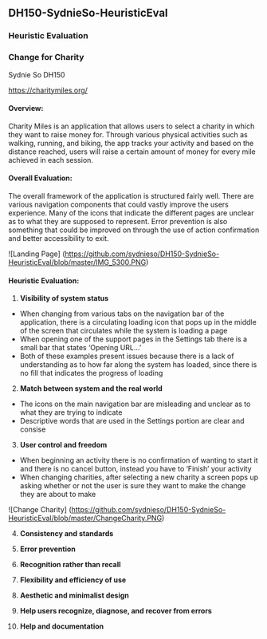 ## DH150-SydnieSo-HeuristicEval
### Heuristic Evaluation
### Change for Charity
Sydnie So DH150

https://charitymiles.org/
#### Overview: 
Charity Miles is an application that allows users to select a charity in which they want to raise money for. Through various physical activities such as walking, running, and biking, the app tracks your activity and based on the distance reached, users will raise a certain amount of money for every mile achieved in each session.
#### Overall Evaluation:
The overall framework of the application is structured fairly well. There are various navigation components that could vastly improve the users experience. Many of the icons that indicate the different pages are unclear as to what they are supposed to represent. Error prevention is also something that could be improved on through the use of action confirmation and better accessibility to exit.

![Landing Page]
  (https://github.com/sydnieso/DH150-SydnieSo-HeuristicEval/blob/master/IMG_5300.PNG)

#### Heuristic Evaluation:
1. **Visibility of system status**
- When changing from various tabs on the navigation bar of the application, there is a circulating loading icon that pops up in the middle of the screen that circulates while the system is loading a page
- When opening one of the support pages in the Settings tab there is a small bar that states ‘Opening URL…’ 
- Both of these examples present issues because there is a lack of understanding as to how far along the system has loaded, since there is no fill that indicates the progress of loading

2. **Match between system and the real world**
- The icons on the main navigation bar are misleading and unclear as to what they are trying to indicate
- Descriptive words that are used in the Settings portion are clear and consise

3. **User control and freedom**
- When beginning an activity there is no confirmation of wanting to start it and there is no cancel button, instead you have to ‘Finish’ your activity
- When changing charities, after selecting a new charity a screen pops up asking whether or not the user is sure they want to make the change they are about to make

![Change Charity]
(https://github.com/sydnieso/DH150-SydnieSo-HeuristicEval/blob/master/ChangeCharity.PNG)
  

4. **Consistency and standards**

5. **Error prevention**

6. **Recognition rather than recall**

7. **Flexibility and efficiency of use**

8. **Aesthetic and minimalist design**

9. **Help users recognize, diagnose, and recover from errors**

10. **Help and documentation**
